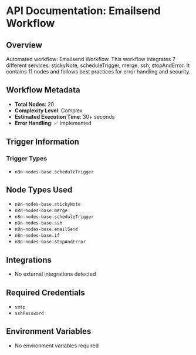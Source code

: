 # API Documentation: Emailsend Workflow

## Overview
Automated workflow: Emailsend Workflow. This workflow integrates 7 different services: stickyNote, scheduleTrigger, merge, ssh, stopAndError. It contains 11 nodes and follows best practices for error handling and security.

## Workflow Metadata
- **Total Nodes**: 20
- **Complexity Level**: Complex
- **Estimated Execution Time**: 30+ seconds
- **Error Handling**: ✅ Implemented

## Trigger Information
### Trigger Types
- `n8n-nodes-base.scheduleTrigger`

## Node Types Used
- `n8n-nodes-base.stickyNote`
- `n8n-nodes-base.merge`
- `n8n-nodes-base.scheduleTrigger`
- `n8n-nodes-base.ssh`
- `n8n-nodes-base.emailSend`
- `n8n-nodes-base.if`
- `n8n-nodes-base.stopAndError`

## Integrations
- No external integrations detected

## Required Credentials
- `smtp`
- `sshPassword`

## Environment Variables
- No environment variables required
